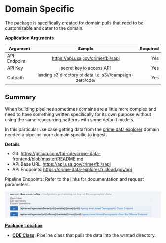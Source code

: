 # Domain Specific

The package is specifically created for domain pulls that need to be customizable and cater to the domain.

**Application Arguments**

| Argument        | Sample           | Required  |
| ------------- |:-------------:| -----:|
| API Endpoint | https://api.usa.gov/crime/fbi/sapi | Yes  |
| API Key | secret key to access API | Yes  |
| Outpath | landing s3 directory of data i.e. s3://campaign-zero/cde/| Yes  |


Summary
-        

When building pipelines sometimes domains are a little more complex and need to have something written specifically for its own purpose without using the same reoccurring patterns with some default models. 

In this particular use case getting data from the [crime data explorer](https://crime-data-explorer.fr.cloud.gov/) domain needed a pipeline more domain specific to ingest. 

**Details**

 - Git: https://github.com/fbi-cde/crime-data-frontend/blob/master/README.md
 - API Base URL: https://api.usa.gov/crime/fbi/sapi
 - API Endpoints: https://crime-data-explorer.fr.cloud.gov/api

 Pipeline Endpoints: Refer to the links for documentation and request parameters. 

![Endpoints](../images/CDE_API.png)

**[Package Location](../src/main/scala/com/sg/transformers/dsl)**

 - [**CDE Class**](../src/main/scala/com/sg/transformers/dsl/CDE.scala): Pipeline class that pulls the data into the wanted directory. 

